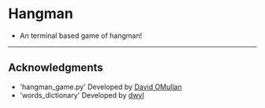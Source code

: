# Hangman
- An terminal based game of hangman!

---

## Acknowledgments
- 'hangman_game.py' Developed by [David OMullan](https://github.com/davidomullan)
- 'words_dictionary' Developed by [dwyl](https://github.com/dwyl)
